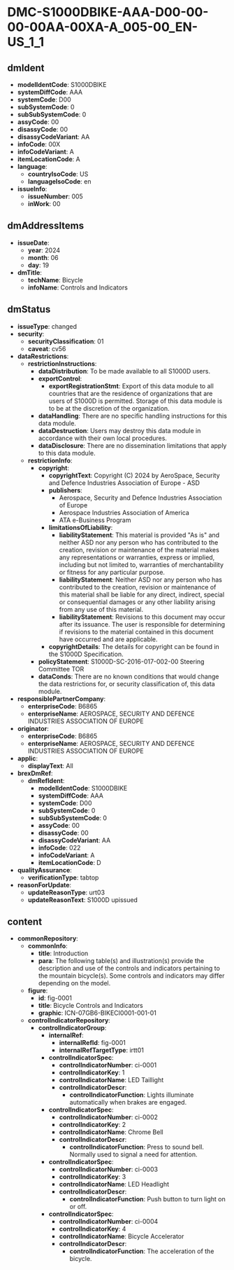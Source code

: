 # DMC-S1000DBIKE-AAA-D00-00-00-00AA-00XA-A_005-00_EN-US_1_1

## dmIdent

*   **modelIdentCode**: S1000DBIKE
*   **systemDiffCode**: AAA
*   **systemCode**: D00
*   **subSystemCode**: 0
*   **subSubSystemCode**: 0
*   **assyCode**: 00
*   **disassyCode**: 00
*   **disassyCodeVariant**: AA
*   **infoCode**: 00X
*   **infoCodeVariant**: A
*   **itemLocationCode**: A
*   **language**:
    *   **countryIsoCode**: US
    *   **languageIsoCode**: en
*   **issueInfo**:
    *   **issueNumber**: 005
    *   **inWork**: 00

## dmAddressItems

*   **issueDate**:
    *   **year**: 2024
    *   **month**: 06
    *   **day**: 19
*   **dmTitle**:
    *   **techName**: Bicycle
    *   **infoName**: Controls and Indicators

## dmStatus

*   **issueType**: changed
*   **security**:
    *   **securityClassification**: 01
    *   **caveat**: cv56
*   **dataRestrictions**:
    *   **restrictionInstructions**:
        *   **dataDistribution**: To be made available to all S1000D users.
        *   **exportControl**:
            *   **exportRegistrationStmt**: Export of this data module to all countries that are the residence of organizations that are users of S1000D is permitted. Storage of this data module is to be at the discretion of the organization.
        *   **dataHandling**: There are no specific handling instructions for this data module.
        *   **dataDestruction**: Users may destroy this data module in accordance with their own local procedures.
        *   **dataDisclosure**: There are no dissemination limitations that apply to this data module.
    *   **restrictionInfo**:
        *   **copyright**:
            *   **copyrightText**: Copyright (C) 2024 by AeroSpace, Security and Defence Industries Association of Europe - ASD
            *   **publishers**:
                *   Aerospace, Security and Defence Industries Association of Europe
                *   Aerospace Industries Association of America
                *   ATA e-Business Program
            *   **limitationsOfLiability**:
                *   **liabilityStatement**: This material is provided "As is" and neither ASD nor any person who has contributed to the creation, revision or maintenance of the material makes any representations or warranties, express or implied, including but not limited to, warranties of merchantability or fitness for any particular purpose.
                *   **liabilityStatement**: Neither ASD nor any person who has contributed to the creation, revision or maintenance of this material shall be liable for any direct, indirect, special or consequential damages or any other liability arising from any use of this material.
                *   **liabilityStatement**: Revisions to this document may occur after its issuance. The user is responsible for determining if revisions to the material contained in this document have occurred and are applicable.
            *   **copyrightDetails**: The details for copyright can be found in the S1000D Specification.
        *   **policyStatement**: S1000D-SC-2016-017-002-00 Steering Committee TOR
        *   **dataConds**: There are no known conditions that would change the data restrictions for, or security classification of, this data module.
*   **responsiblePartnerCompany**:
    *   **enterpriseCode**: B6865
    *   **enterpriseName**: AEROSPACE, SECURITY AND DEFENCE INDUSTRIES ASSOCIATION OF EUROPE
*   **originator**:
    *   **enterpriseCode**: B6865
    *   **enterpriseName**: AEROSPACE, SECURITY AND DEFENCE INDUSTRIES ASSOCIATION OF EUROPE
*   **applic**:
    *   **displayText**: All
*   **brexDmRef**:
    *   **dmRefIdent**:
        *   **modelIdentCode**: S1000DBIKE
        *   **systemDiffCode**: AAA
        *   **systemCode**: D00
        *   **subSystemCode**: 0
        *   **subSubSystemCode**: 0
        *   **assyCode**: 00
        *   **disassyCode**: 00
        *   **disassyCodeVariant**: AA
        *   **infoCode**: 022
        *   **infoCodeVariant**: A
        *   **itemLocationCode**: D
*   **qualityAssurance**:
    *   **verificationType**: tabtop
*   **reasonForUpdate**:
    *   **updateReasonType**: urt03
    *   **updateReasonText**: S1000D upissued

## content

*   **commonRepository**:
    *   **commonInfo**:
        *   **title**: Introduction
        *   **para**: The following table(s) and illustration(s) provide the description and use of the controls and indicators pertaining to the mountain bicycle(s). Some controls and indicators may differ depending on the model.
    *   **figure**:
        *   **id**: fig-0001
        *   **title**: Bicycle Controls and Indicators
        *   **graphic**: ICN-07GB6-BIKECI0001-001-01
    *   **controlIndicatorRepository**:
        *   **controlIndicatorGroup**:
            *   **internalRef**:
                *   **internalRefId**: fig-0001
                *   **internalRefTargetType**: irtt01
            *   **controlIndicatorSpec**:
                *   **controlIndicatorNumber**: ci-0001
                *   **controlIndicatorKey**: 1
                *   **controlIndicatorName**: LED Taillight
                *   **controlIndicatorDescr**:
                    *   **controlIndicatorFunction**: Lights illuminate automatically when brakes are engaged.
            *   **controlIndicatorSpec**:
                *   **controlIndicatorNumber**: ci-0002
                *   **controlIndicatorKey**: 2
                *   **controlIndicatorName**: Chrome Bell
                *   **controlIndicatorDescr**:
                    *   **controlIndicatorFunction**: Press to sound bell. Normally used to signal a need for attention.
            *   **controlIndicatorSpec**:
                *   **controlIndicatorNumber**: ci-0003
                *   **controlIndicatorKey**: 3
                *   **controlIndicatorName**: LED Headlight
                *   **controlIndicatorDescr**:
                    *   **controlIndicatorFunction**: Push button to turn light on or off.
            *   **controlIndicatorSpec**:
                *   **controlIndicatorNumber**: ci-0004
                *   **controlIndicatorKey**: 4
                *   **controlIndicatorName**: Bicycle Accelerator
                *   **controlIndicatorDescr**:
                    *   **controlIndicatorFunction**: The acceleration of the bicycle.